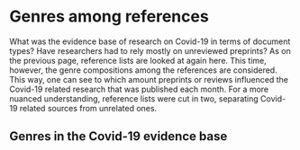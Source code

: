 # Genres among references
What was the evidence base of research on Covid-19 in terms of document types? Have researchers had to rely mostly on unreviewed preprints? As on the previous page, reference lists are looked at again here. This time, however, the genre compositions among the references are considered. This way, one can see to which amount preprints or reviews influenced the Covid-19 related research that was published each month. For a more nuanced understanding, reference lists were cut in two, separating Covid-19 related sources from unrelated ones. 

## Genres in the Covid-19 evidence base


